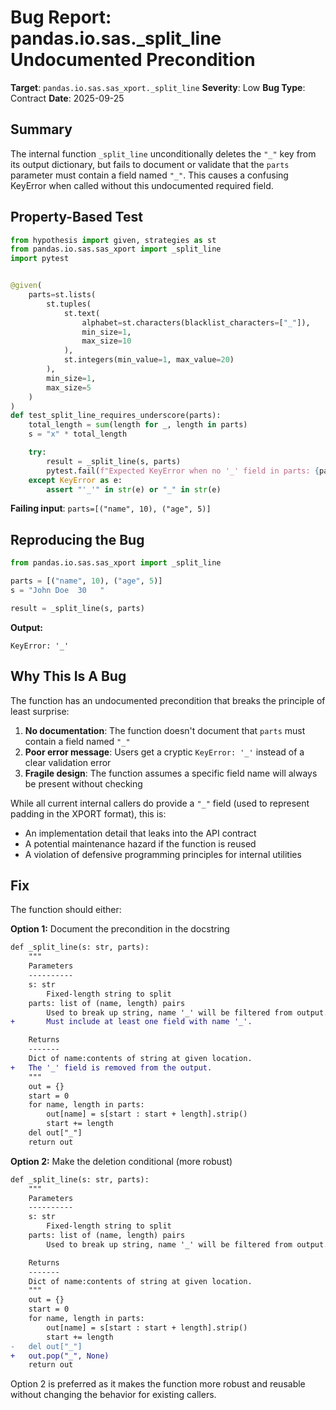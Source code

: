 # Bug Report: pandas.io.sas._split_line Undocumented Precondition

**Target**: `pandas.io.sas.sas_xport._split_line`
**Severity**: Low
**Bug Type**: Contract
**Date**: 2025-09-25

## Summary

The internal function `_split_line` unconditionally deletes the `"_"` key from its output dictionary, but fails to document or validate that the `parts` parameter must contain a field named `"_"`. This causes a confusing KeyError when called without this undocumented required field.

## Property-Based Test

```python
from hypothesis import given, strategies as st
from pandas.io.sas.sas_xport import _split_line
import pytest


@given(
    parts=st.lists(
        st.tuples(
            st.text(
                alphabet=st.characters(blacklist_characters=["_"]),
                min_size=1,
                max_size=10
            ),
            st.integers(min_value=1, max_value=20)
        ),
        min_size=1,
        max_size=5
    )
)
def test_split_line_requires_underscore(parts):
    total_length = sum(length for _, length in parts)
    s = "x" * total_length

    try:
        result = _split_line(s, parts)
        pytest.fail(f"Expected KeyError when no '_' field in parts: {parts}")
    except KeyError as e:
        assert "'_'" in str(e) or "_" in str(e)
```

**Failing input**: `parts=[("name", 10), ("age", 5)]`

## Reproducing the Bug

```python
from pandas.io.sas.sas_xport import _split_line

parts = [("name", 10), ("age", 5)]
s = "John Doe  30   "

result = _split_line(s, parts)
```

**Output:**
```
KeyError: '_'
```

## Why This Is A Bug

The function has an undocumented precondition that breaks the principle of least surprise:

1. **No documentation**: The function doesn't document that `parts` must contain a field named `"_"`
2. **Poor error message**: Users get a cryptic `KeyError: '_'` instead of a clear validation error
3. **Fragile design**: The function assumes a specific field name will always be present without checking

While all current internal callers do provide a `"_"` field (used to represent padding in the XPORT format), this is:
- An implementation detail that leaks into the API contract
- A potential maintenance hazard if the function is reused
- A violation of defensive programming principles for internal utilities

## Fix

The function should either:

**Option 1:** Document the precondition in the docstring
```diff
def _split_line(s: str, parts):
    """
    Parameters
    ----------
    s: str
        Fixed-length string to split
    parts: list of (name, length) pairs
        Used to break up string, name '_' will be filtered from output.
+       Must include at least one field with name '_'.

    Returns
    -------
    Dict of name:contents of string at given location.
+   The '_' field is removed from the output.
    """
    out = {}
    start = 0
    for name, length in parts:
        out[name] = s[start : start + length].strip()
        start += length
    del out["_"]
    return out
```

**Option 2:** Make the deletion conditional (more robust)
```diff
def _split_line(s: str, parts):
    """
    Parameters
    ----------
    s: str
        Fixed-length string to split
    parts: list of (name, length) pairs
        Used to break up string, name '_' will be filtered from output.

    Returns
    -------
    Dict of name:contents of string at given location.
    """
    out = {}
    start = 0
    for name, length in parts:
        out[name] = s[start : start + length].strip()
        start += length
-   del out["_"]
+   out.pop("_", None)
    return out
```

Option 2 is preferred as it makes the function more robust and reusable without changing the behavior for existing callers.
